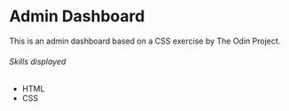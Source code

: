# Admin Dashboard
This is an admin dashboard based on a CSS exercise by The Odin Project.

###### Skills displayed

- HTML
- CSS